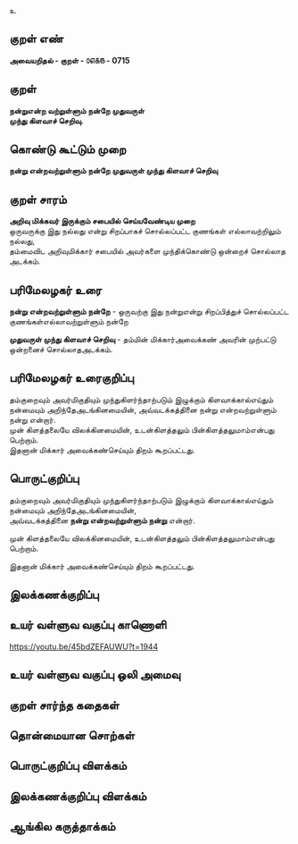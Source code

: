 உ

## குறள் எண் 

**அவையறிதல் - குறள் - ௦௭௧௫ - 0715**  

## குறள் 

**நன்றுஎன்ற வற்றுள்ளும் நன்றே முதுவருள்  
முந்து கிளவாச் செறிவு.**  

## கொண்டு கூட்டும் முறை

**நன்று என்றவற்றுள்ளும் நன்றே முதுவருள் முந்து கிளவாச் செறிவு**  

## குறள் சாரம் 

**அறிவு மிக்கவர் இருக்கும் சபையில் செய்யவேண்டிய முறை**  
ஒருவருக்கு இது நல்லது என்று சிறப்பாகச் சொல்லப்பட்ட குணங்கள் எல்லாவற்றிலும் நல்லது,  
தம்மைவிட அறிவுமிக்கார் சபையில் அவர்களை முந்திக்கொண்டு ஒன்றைச் சொல்லாத அடக்கம்.  

## பரிமேலழகர் உரை

**நன்று என்றவற்றுள்ளும் நன்றே** - ஒருவற்கு இது நன்றுஎன்று சிறப்பித்துச் சொல்லப்பட்ட குணங்கள்எல்லாவற்றுள்ளும் நன்றே  

**முதுவருள் முந்து கிளவாச் செறிவு** - தம்மின் மிக்கார்அவைக்கண் அவரின் முற்பட்டு ஒன்றனைச் சொல்லாதஅடக்கம். 

## பரிமேலழகர் உரைகுறிப்பு   

தம்குறைவும் அவர்மிகுதியும் முந்துகிளர்ந்தாற்படும் இழுக்கும் கிளவாக்கால்எய்தும் நன்மையும் அறிந்தேஅடங்கினமையின், அவ்வடக்கத்தினை நன்று என்றவற்றுள்ளும் நன்று என்றார்.   
முன் கிளத்தலையே விலக்கினமையின், உடன்கிளத்தலும் பின்கிளத்தலுமாம்என்பது பெற்றாம்.  
இதனான் மிக்கார் அவைக்கண்செய்யும் திறம் கூறப்பட்டது.    

## பொருட்குறிப்பு 

தம்குறைவும் அவர்மிகுதியும் முந்துகிளர்ந்தாற்படும் இழுக்கும் கிளவாக்கால்எய்தும் நன்மையும் அறிந்தேஅடங்கினமையின்,  
அவ்வடக்கத்தினை **நன்று என்றவற்றுள்ளும் நன்று** என்றார்.   

முன் கிளத்தலையே விலக்கினமையின், உடன்கிளத்தலும் பின்கிளத்தலுமாம்என்பது பெற்றாம்.    

இதனான் மிக்கார் அவைக்கண்செய்யும் திறம் கூறப்பட்டது.    

## இலக்கணக்குறிப்பு  


## உயர் வள்ளுவ வகுப்பு காணொளி

https://youtu.be/45bdZEFAUWU?t=1944 

## உயர் வள்ளுவ வகுப்பு ஒலி அமைவு 

 
## குறள் சார்ந்த கதைகள் 


## தொன்மையான சொற்கள்


## பொருட்குறிப்பு விளக்கம்


## இலக்கணக்குறிப்பு விளக்கம்


## ஆங்கில கருத்தாக்கம் 


